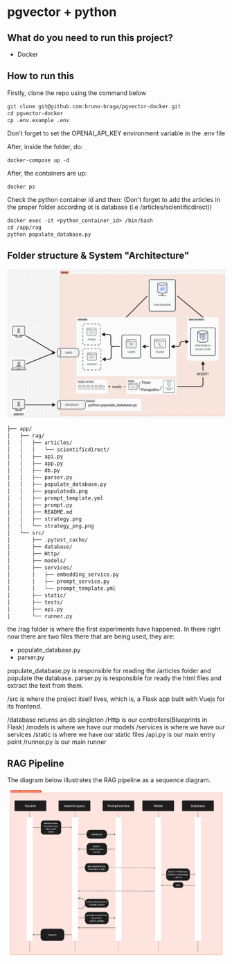 # pgvector + python

## What do you need to run this project?

- Docker

## How to run this

Firstly, clone the repo using the command below

```
git clone git@github.com:bruno-braga/pgvector-docker.git
cd pgvector-docker
cp .env.example .env
```

Don't forget to set the OPENAI_API_KEY environment variable in the .env file


After, inside the folder, do:

```
docker-compose up -d
```

After, the containers are up:

```
docker ps
```

Check the python container id and then:
(Don't forget to add the articles in the proper folder according ot is database (i.e /articles/scientificdirect))

```
docker exec -it <python_container_id> /bin/bash
cd /app/rag
python populate_database.py
```

## Folder structure & System "Architecture"

![System Architecture](./system.png)

```
├── app/
│   ├── rag/
│   │   ├── articles/
│   │   │   └── scientificdirect/
│   │   ├── api.py
│   │   ├── app.py  
│   │   ├── db.py
│   │   ├── parser.py
│   │   ├── populate_database.py
│   │   ├── populatedb.png
│   │   ├── prompt_template.yml
│   │   ├── prompt.py
│   │   ├── README.md
│   │   ├── strategy.png
│   │   └── strategy_png.png
│   └── src/
│       ├── .pytest_cache/
│       ├── database/
│       ├── Http/
│       ├── models/
│       ├── services/
│       │   ├── embedding_service.py
│       │   ├── prompt_service.py
│       │   └── prompt_template.yml
│       ├── static/
│       ├── tests/
│       ├── api.py
│       └── runner.py

```
the /rag folder is where the first experiments have happened. In there right now there are two files there that are being used, they are:

- populate_database.py
- parser.py

populate_database.py is responsible for reading the /articles folder and populate the database.
parser.py is responsible for ready the html files and extract the text from them.

/src is where the project itself lives, which is, a Flask app built with Vuejs for its frontend.

/database returns an db singleton
/Http is our controllers(Blueprints in Flask)
/models is where we have our models
/services is where we have our services
/static is where we have our static files
/api.py is our main entry point
/runner.py is our main runner

## RAG Pipeline

The diagram below illustrates the RAG pipeline as a sequence diagram.

![Strategy](./RAG_pipe.png)

